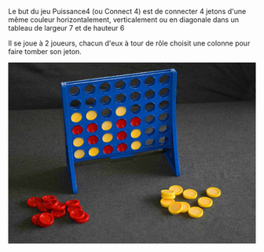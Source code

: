 
Le but du jeu Puissance4 (ou Connect 4) est de connecter 4 jetons d'une même couleur horizontalement, verticalement ou en diagonale dans un tableau de largeur 7 et de hauteur 6

Il se joue à 2 joueurs, chacun d'eux à tour de rôle choisit une colonne pour faire tomber son jeton.

![Exemple de commercialisation du jeu](puissance_4.jpg)
